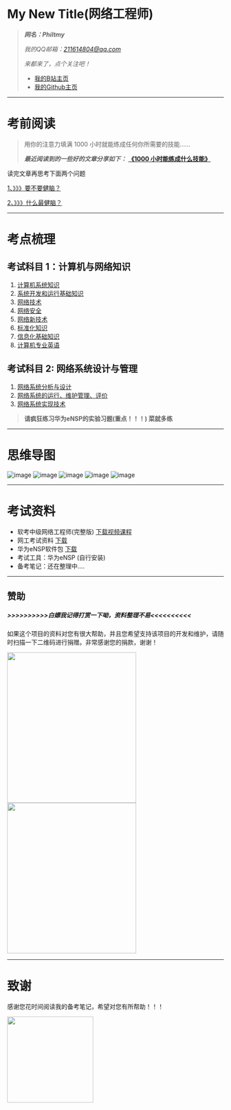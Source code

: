 # My New Title(网络工程师)
> ***网名：Philtmy***
>
> *我的QQ邮箱：211614804@qq.com*
>            
> *来都来了，点个关注吧！*
>- [我的B站主页](https://space.bilibili.com/282990762)
>- [我的Github主页](http://github.com/Philtmy) 

---

# 考前阅读
> 用你的注意力填满 1000 小时就能练成任何你所需要的技能……
> 
>***最近阅读到的一些好的文章分享如下：***
>**[《1000 小时能练成什么技能》](https://philtmy.github.io/brief-introduction/)**

读完文章再思考下面两个问题

[1、》》》要不要健脑？](https://philtmy.github.io/why-exercise-the-brain/)

[2、》》》什么最健脑？](https://philtmy.github.io/what-exercise-the-brain/)

---

# 考点梳理

考试科目 1：计算机与网络知识
-
1. [计算机系统知识](https://nullnopass.github.io/Knowledge-of-computer-systems_Tmy/)
2. [系统开发和运行基础知识](https://nullnopass.github.io/Fundamentals-of-system-development-and-operation_Tmy/)
3. [网络技术](https://nullnopass.github.io/Network-technology_Tmy/)
4. [网络安全](https://nullnopass.github.io/Cybersecurity_Tmy/)
5. [网络新技术](https://nullnopass.github.io/New-technologies-in-the-network_Tmy/)
6. [标准化知识](https://nullnopass.github.io/Standardized-knowledge_Tmy/)
7. [信息化基础知识](https://nullnopass.github.io/Basic-knowledge-of-informatization_Tmy/)
8. [计算机专业英语](https://nullnopass.github.io/English-for-Computer-Professionals_Tmy/)

考试科目 2∶ 网络系统设计与管理
-
1. [网络系统分析与设计](https://nullnopass.github.io/Network-system-analysis-and-design_Tmy/)
2. [网络系统的运行、维护管理、评价](https://nullnopass.github.io/Operation-maintenance-management-and-evaluation-of-network-systems_Tmy/)
3. [网络系统实现技术](https://nullnopass.github.io/Network-system-implementation-technology_Tmy/)

>**请疯狂练习华为eNSP的实验习题(重点！！！) 菜就多练**

---
# 思维导图

![image](./images/广域网与接入技术.png)
![image](./images/计算机硬件基础.png)
![image](./images/操作系统.png)
![image](./images/Windows服务器配置.png)
![image](./images/Linux服务配置.png)

---
# 考试资料
- 软考中级网络工程师(完整版) [下载视频课程](https://pan.quark.cn/s/c23e76b2ddbd)
- 网工考试资料 [下载](https://www.123pan.com/s/w075Vv-n2aFv.html)
- 华为eNSP软件包 [下载](https://www.123pan.com/s/w075Vv-22aFv.html)
- 考试工具：华为eNSP (自行安装)
- 备考笔记：还在整理中....


---


## 赞助

##### >>>>>>>>>>白嫖我记得打赏一下呦，资料整理不易<<<<<<<<<<

如果这个项目的资料对您有很大帮助，并且您希望支持该项目的开发和维护，请随时扫描一下二维码进行捐赠。非常感谢您的捐款，谢谢！

<img src="./images/支付宝支付.jpg" width="300" height="350"><img src="./images/微信支付.jpg" width="300" height="350">



---

# 致谢

感谢您花时间阅读我的备考笔记，希望对您有所帮助！！！

<img src="./images/6.png" width="200" height="200">

